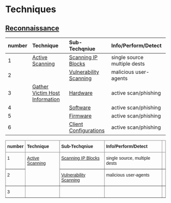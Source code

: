 # Techniques
## [Reconnaissance](https://attack.mitre.org/tactics/TA0043)

|number|Technique|Sub-Techqniue|Info/Perform/Detect|
|:-----|:--------|:------------|:---|
|1|[Active Scanning](https://attack.mitre.org/techniques/T1595)|[Scanning IP Blocks](https://attack.mitre.org/techniques/T1595/001)|single source multiple dests|
|2||[Vulnerability Scanning](https://attack.mitre.org/techniques/T1595/002)|malicious user-agents|
|3|[Gather Victim Host Information](https://attack.mitre.org/techniques/T1592)|[Hardware](https://attack.mitre.org/techniques/T1592/001)|active scan/phishing|
|4||[Software](https://attack.mitre.org/techniques/T1592/002)|active scan/phishing|
|5||[Firmware](https://attack.mitre.org/techniques/T1592/003)|active scan/phishing|
|6||[Client Configurations](https://attack.mitre.org/techniques/T1592/004)|active scan/phishing|



<style type="text/css">
.tg  {border-collapse:collapse;border-spacing:0;}
.tg td{border-color:black;border-style:solid;border-width:1px;font-family:Arial, sans-serif;font-size:14px;
  overflow:hidden;padding:10px 5px;word-break:normal;}
.tg th{border-color:black;border-style:solid;border-width:1px;font-family:Arial, sans-serif;font-size:14px;
  font-weight:normal;overflow:hidden;padding:10px 5px;word-break:normal;}
.tg .tg-fymr{border-color:inherit;font-weight:bold;text-align:left;vertical-align:top}
.tg .tg-0pky{border-color:inherit;text-align:left;vertical-align:top}
</style>
<table class="tg">
<thead>
  <tr>
    <th class="tg-fymr">number</th>
    <th class="tg-0pky"><span style="font-weight:600;font-style:normal">Technique</span></th>
    <th class="tg-fymr">Sub-Techqniue</th>
    <th class="tg-fymr">Info/Perform/Detect</th>
    <th class="tg-0pky"></th>
  </tr>
</thead>
<tbody>
  <tr>
    <td class="tg-0pky">1</td>
    <td class="tg-0pky" rowspan="2"><a href="https://attack.mitre.org/techniques/T1595">Active Scanning</a></td>
    <td class="tg-0pky"><a href="https://attack.mitre.org/techniques/T1595/001">Scanning IP Blocks</a></td>
    <td class="tg-0pky">single source, multiple dests</td>
    <td class="tg-0pky"></td>
  </tr>
  <tr>
    <td class="tg-0pky">2</td>
    <td class="tg-0pky"><a href="https://attack.mitre.org/techniques/T1595/002">Vulnerability Scanning</a></td>
    <td class="tg-0pky">malicious user-agents</td>
    <td class="tg-0pky"></td>
  </tr>
  <tr>
    <td class="tg-0pky">3</td>
    <td class="tg-0pky"></td>
    <td class="tg-0pky"></td>
    <td class="tg-0pky"></td>
    <td class="tg-0pky"></td>
  </tr>
</tbody>
</table>